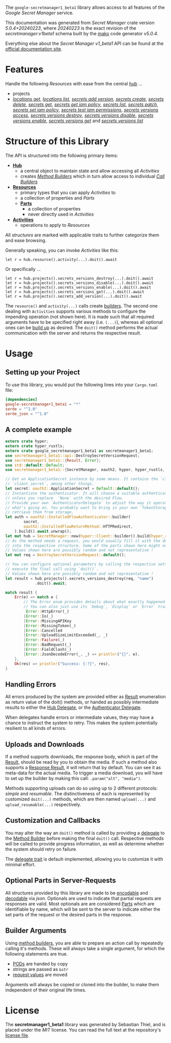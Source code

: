 <!---
DO NOT EDIT !
This file was generated automatically from 'src/generator/templates/api/README.md.mako'
DO NOT EDIT !
-->
The `google-secretmanager1_beta1` library allows access to all features of the *Google Secret Manager* service.

This documentation was generated from *Secret Manager* crate version *5.0.4+20240223*, where *20240223* is the exact revision of the *secretmanager:v1beta1* schema built by the [mako](http://www.makotemplates.org/) code generator *v5.0.4*.

Everything else about the *Secret Manager* *v1_beta1* API can be found at the
[official documentation site](https://cloud.google.com/secret-manager/).
# Features

Handle the following *Resources* with ease from the central [hub](https://docs.rs/google-secretmanager1_beta1/5.0.4+20240223/google_secretmanager1_beta1/SecretManager) ... 

* projects
 * [*locations get*](https://docs.rs/google-secretmanager1_beta1/5.0.4+20240223/google_secretmanager1_beta1/api::ProjectLocationGetCall), [*locations list*](https://docs.rs/google-secretmanager1_beta1/5.0.4+20240223/google_secretmanager1_beta1/api::ProjectLocationListCall), [*secrets add version*](https://docs.rs/google-secretmanager1_beta1/5.0.4+20240223/google_secretmanager1_beta1/api::ProjectSecretAddVersionCall), [*secrets create*](https://docs.rs/google-secretmanager1_beta1/5.0.4+20240223/google_secretmanager1_beta1/api::ProjectSecretCreateCall), [*secrets delete*](https://docs.rs/google-secretmanager1_beta1/5.0.4+20240223/google_secretmanager1_beta1/api::ProjectSecretDeleteCall), [*secrets get*](https://docs.rs/google-secretmanager1_beta1/5.0.4+20240223/google_secretmanager1_beta1/api::ProjectSecretGetCall), [*secrets get iam policy*](https://docs.rs/google-secretmanager1_beta1/5.0.4+20240223/google_secretmanager1_beta1/api::ProjectSecretGetIamPolicyCall), [*secrets list*](https://docs.rs/google-secretmanager1_beta1/5.0.4+20240223/google_secretmanager1_beta1/api::ProjectSecretListCall), [*secrets patch*](https://docs.rs/google-secretmanager1_beta1/5.0.4+20240223/google_secretmanager1_beta1/api::ProjectSecretPatchCall), [*secrets set iam policy*](https://docs.rs/google-secretmanager1_beta1/5.0.4+20240223/google_secretmanager1_beta1/api::ProjectSecretSetIamPolicyCall), [*secrets test iam permissions*](https://docs.rs/google-secretmanager1_beta1/5.0.4+20240223/google_secretmanager1_beta1/api::ProjectSecretTestIamPermissionCall), [*secrets versions access*](https://docs.rs/google-secretmanager1_beta1/5.0.4+20240223/google_secretmanager1_beta1/api::ProjectSecretVersionAccesCall), [*secrets versions destroy*](https://docs.rs/google-secretmanager1_beta1/5.0.4+20240223/google_secretmanager1_beta1/api::ProjectSecretVersionDestroyCall), [*secrets versions disable*](https://docs.rs/google-secretmanager1_beta1/5.0.4+20240223/google_secretmanager1_beta1/api::ProjectSecretVersionDisableCall), [*secrets versions enable*](https://docs.rs/google-secretmanager1_beta1/5.0.4+20240223/google_secretmanager1_beta1/api::ProjectSecretVersionEnableCall), [*secrets versions get*](https://docs.rs/google-secretmanager1_beta1/5.0.4+20240223/google_secretmanager1_beta1/api::ProjectSecretVersionGetCall) and [*secrets versions list*](https://docs.rs/google-secretmanager1_beta1/5.0.4+20240223/google_secretmanager1_beta1/api::ProjectSecretVersionListCall)




# Structure of this Library

The API is structured into the following primary items:

* **[Hub](https://docs.rs/google-secretmanager1_beta1/5.0.4+20240223/google_secretmanager1_beta1/SecretManager)**
    * a central object to maintain state and allow accessing all *Activities*
    * creates [*Method Builders*](https://docs.rs/google-secretmanager1_beta1/5.0.4+20240223/google_secretmanager1_beta1/client::MethodsBuilder) which in turn
      allow access to individual [*Call Builders*](https://docs.rs/google-secretmanager1_beta1/5.0.4+20240223/google_secretmanager1_beta1/client::CallBuilder)
* **[Resources](https://docs.rs/google-secretmanager1_beta1/5.0.4+20240223/google_secretmanager1_beta1/client::Resource)**
    * primary types that you can apply *Activities* to
    * a collection of properties and *Parts*
    * **[Parts](https://docs.rs/google-secretmanager1_beta1/5.0.4+20240223/google_secretmanager1_beta1/client::Part)**
        * a collection of properties
        * never directly used in *Activities*
* **[Activities](https://docs.rs/google-secretmanager1_beta1/5.0.4+20240223/google_secretmanager1_beta1/client::CallBuilder)**
    * operations to apply to *Resources*

All *structures* are marked with applicable traits to further categorize them and ease browsing.

Generally speaking, you can invoke *Activities* like this:

```Rust,ignore
let r = hub.resource().activity(...).doit().await
```

Or specifically ...

```ignore
let r = hub.projects().secrets_versions_destroy(...).doit().await
let r = hub.projects().secrets_versions_disable(...).doit().await
let r = hub.projects().secrets_versions_enable(...).doit().await
let r = hub.projects().secrets_versions_get(...).doit().await
let r = hub.projects().secrets_add_version(...).doit().await
```

The `resource()` and `activity(...)` calls create [builders][builder-pattern]. The second one dealing with `Activities` 
supports various methods to configure the impending operation (not shown here). It is made such that all required arguments have to be 
specified right away (i.e. `(...)`), whereas all optional ones can be [build up][builder-pattern] as desired.
The `doit()` method performs the actual communication with the server and returns the respective result.

# Usage

## Setting up your Project

To use this library, you would put the following lines into your `Cargo.toml` file:

```toml
[dependencies]
google-secretmanager1_beta1 = "*"
serde = "^1.0"
serde_json = "^1.0"
```

## A complete example

```Rust
extern crate hyper;
extern crate hyper_rustls;
extern crate google_secretmanager1_beta1 as secretmanager1_beta1;
use secretmanager1_beta1::api::DestroySecretVersionRequest;
use secretmanager1_beta1::{Result, Error};
use std::default::Default;
use secretmanager1_beta1::{SecretManager, oauth2, hyper, hyper_rustls, chrono, FieldMask};

// Get an ApplicationSecret instance by some means. It contains the `client_id` and 
// `client_secret`, among other things.
let secret: oauth2::ApplicationSecret = Default::default();
// Instantiate the authenticator. It will choose a suitable authentication flow for you, 
// unless you replace  `None` with the desired Flow.
// Provide your own `AuthenticatorDelegate` to adjust the way it operates and get feedback about 
// what's going on. You probably want to bring in your own `TokenStorage` to persist tokens and
// retrieve them from storage.
let auth = oauth2::InstalledFlowAuthenticator::builder(
        secret,
        oauth2::InstalledFlowReturnMethod::HTTPRedirect,
    ).build().await.unwrap();
let mut hub = SecretManager::new(hyper::Client::builder().build(hyper_rustls::HttpsConnectorBuilder::new().with_native_roots().https_or_http().enable_http1().build()), auth);
// As the method needs a request, you would usually fill it with the desired information
// into the respective structure. Some of the parts shown here might not be applicable !
// Values shown here are possibly random and not representative !
let mut req = DestroySecretVersionRequest::default();

// You can configure optional parameters by calling the respective setters at will, and
// execute the final call using `doit()`.
// Values shown here are possibly random and not representative !
let result = hub.projects().secrets_versions_destroy(req, "name")
             .doit().await;

match result {
    Err(e) => match e {
        // The Error enum provides details about what exactly happened.
        // You can also just use its `Debug`, `Display` or `Error` traits
         Error::HttpError(_)
        |Error::Io(_)
        |Error::MissingAPIKey
        |Error::MissingToken(_)
        |Error::Cancelled
        |Error::UploadSizeLimitExceeded(_, _)
        |Error::Failure(_)
        |Error::BadRequest(_)
        |Error::FieldClash(_)
        |Error::JsonDecodeError(_, _) => println!("{}", e),
    },
    Ok(res) => println!("Success: {:?}", res),
}

```
## Handling Errors

All errors produced by the system are provided either as [Result](https://docs.rs/google-secretmanager1_beta1/5.0.4+20240223/google_secretmanager1_beta1/client::Result) enumeration as return value of
the doit() methods, or handed as possibly intermediate results to either the 
[Hub Delegate](https://docs.rs/google-secretmanager1_beta1/5.0.4+20240223/google_secretmanager1_beta1/client::Delegate), or the [Authenticator Delegate](https://docs.rs/yup-oauth2/*/yup_oauth2/trait.AuthenticatorDelegate.html).

When delegates handle errors or intermediate values, they may have a chance to instruct the system to retry. This 
makes the system potentially resilient to all kinds of errors.

## Uploads and Downloads
If a method supports downloads, the response body, which is part of the [Result](https://docs.rs/google-secretmanager1_beta1/5.0.4+20240223/google_secretmanager1_beta1/client::Result), should be
read by you to obtain the media.
If such a method also supports a [Response Result](https://docs.rs/google-secretmanager1_beta1/5.0.4+20240223/google_secretmanager1_beta1/client::ResponseResult), it will return that by default.
You can see it as meta-data for the actual media. To trigger a media download, you will have to set up the builder by making
this call: `.param("alt", "media")`.

Methods supporting uploads can do so using up to 2 different protocols: 
*simple* and *resumable*. The distinctiveness of each is represented by customized 
`doit(...)` methods, which are then named `upload(...)` and `upload_resumable(...)` respectively.

## Customization and Callbacks

You may alter the way an `doit()` method is called by providing a [delegate](https://docs.rs/google-secretmanager1_beta1/5.0.4+20240223/google_secretmanager1_beta1/client::Delegate) to the 
[Method Builder](https://docs.rs/google-secretmanager1_beta1/5.0.4+20240223/google_secretmanager1_beta1/client::CallBuilder) before making the final `doit()` call. 
Respective methods will be called to provide progress information, as well as determine whether the system should 
retry on failure.

The [delegate trait](https://docs.rs/google-secretmanager1_beta1/5.0.4+20240223/google_secretmanager1_beta1/client::Delegate) is default-implemented, allowing you to customize it with minimal effort.

## Optional Parts in Server-Requests

All structures provided by this library are made to be [encodable](https://docs.rs/google-secretmanager1_beta1/5.0.4+20240223/google_secretmanager1_beta1/client::RequestValue) and 
[decodable](https://docs.rs/google-secretmanager1_beta1/5.0.4+20240223/google_secretmanager1_beta1/client::ResponseResult) via *json*. Optionals are used to indicate that partial requests are responses 
are valid.
Most optionals are are considered [Parts](https://docs.rs/google-secretmanager1_beta1/5.0.4+20240223/google_secretmanager1_beta1/client::Part) which are identifiable by name, which will be sent to 
the server to indicate either the set parts of the request or the desired parts in the response.

## Builder Arguments

Using [method builders](https://docs.rs/google-secretmanager1_beta1/5.0.4+20240223/google_secretmanager1_beta1/client::CallBuilder), you are able to prepare an action call by repeatedly calling it's methods.
These will always take a single argument, for which the following statements are true.

* [PODs][wiki-pod] are handed by copy
* strings are passed as `&str`
* [request values](https://docs.rs/google-secretmanager1_beta1/5.0.4+20240223/google_secretmanager1_beta1/client::RequestValue) are moved

Arguments will always be copied or cloned into the builder, to make them independent of their original life times.

[wiki-pod]: http://en.wikipedia.org/wiki/Plain_old_data_structure
[builder-pattern]: http://en.wikipedia.org/wiki/Builder_pattern
[google-go-api]: https://github.com/google/google-api-go-client

# License
The **secretmanager1_beta1** library was generated by Sebastian Thiel, and is placed 
under the *MIT* license.
You can read the full text at the repository's [license file][repo-license].

[repo-license]: https://github.com/Byron/google-apis-rsblob/main/LICENSE.md


